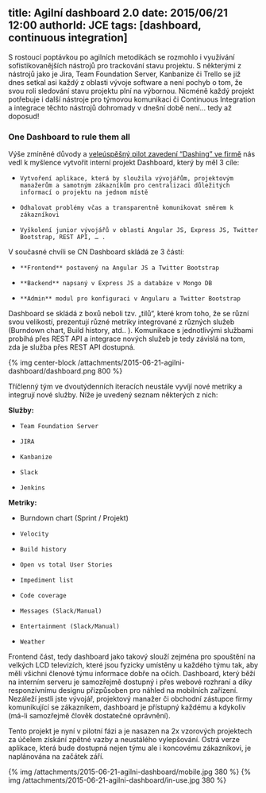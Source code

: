 title: Agilní dashboard 2.0
date: 2015/06/21 12:00
authorId: JCE
tags: [dashboard, continuous integration]
---
S rostoucí poptávkou po agilních metodikách se rozmohlo i využívání sofistikovanějších nástrojů pro trackování stavu projektu. S některými z nástrojů jako je Jira, Team Foundation Server, Kanbanize či Trello se již dnes setkal asi každý z oblasti vývoje software a není pochyb o tom, že svou roli sledování stavu projektu plní na výbornou. Nicméně každý projekt potřebuje i další nástroje pro týmovou komunikaci či Continuous Integration a integrace těchto nástrojů dohromady v dnešní době není… tedy až doposud!

<!-- more -->

### One Dashboard to rule them all

Výše zmíněné důvody a [veleúspěšný pilot zavedení “Dashing” ve firmě](/2014/02/01/teamovy-dashboard/) nás vedl k myšlence vytvořit interní projekt Dashboard, který by měl 3 cíle:
*     Vytvoření aplikace, která by sloužila vývojářům, projektovým manažerům a samotným zákazníkům pro centralizaci důležitých informací o projektu na jednom místě
*     Odhalovat problémy včas a transparentně komunikovat směrem k zákazníkovi
*     Vyškolení junior vývojářů v oblasti Angular JS, Express JS, Twitter Bootstrap, REST API, … .

V současné chvíli se CN Dashboard skládá ze 3 částí:

*     **Frontend** postavený na Angular JS a Twitter Bootstrap
*     **Backend** napsaný v Express JS a databáze v Mongo DB
*     **Admin** modul pro konfiguraci v Angularu a Twitter Bootstrap

Dashboard se skládá z boxů neboli tzv. „tilů“, které krom toho, že se různí svou velikostí, prezentují různé metriky integrované z různých služeb (Burndown chart, Build history, atd.. ). Komunikace s jednotlivými službami probíhá přes REST API a integrace nových služeb je tedy závislá na tom, zda je služba přes REST API dostupná.

{% img  center-block /attachments/2015-06-21-agilni-dashboard/dashboard.png 800 %}

Tříčlenný tým ve dvoutýdenních iteracích neustále vyvíjí nové metriky a integrují nové služby. Níže je uvedený seznam některých z nich:

**Služby:**

*     Team Foundation Server
*     JIRA
*     Kanbanize
*     Slack
*     Jenkins

**Metriky:**

*    Burndown chart (Sprint / Projekt)
*     Velocity
*     Build history
*     Open vs total User Stories
*     Impediment list
*     Code coverage
*     Messages (Slack/Manual)
*     Entertainment (Slack/Manual)
*     Weather

Frontend část, tedy dashboard jako takový slouží zejména pro spouštění na velkých LCD televizích, které jsou fyzicky umístěny u každého týmu tak, aby měli všichni členové týmu informace dobře na očích. Dashboard, který běží na interním serveru je samozřejmě dostupný i přes webové rozhraní a díky responzivnímu designu přizpůsoben pro náhled na mobilních zařízení. Nezáleží jestli jste vývojář, projektový manažer či obchodní zástupce firmy komunikující se zákazníkem, dashboard je přístupný každému a kdykoliv (má-li samozřejmě člověk dostatečné oprávnění).

Tento projekt je nyní v pilotní fázi a je nasazen na 2x vzorových projektech za účelem získání zpětné vazby a neustálého vylepšování. Ostrá verze aplikace, která bude dostupná nejen týmu ale i koncovému zákazníkovi, je naplánována na začátek září.


{% img /attachments/2015-06-21-agilni-dashboard/mobile.jpg  380 %}
{% img /attachments/2015-06-21-agilni-dashboard/in-use.jpg  380 %}
